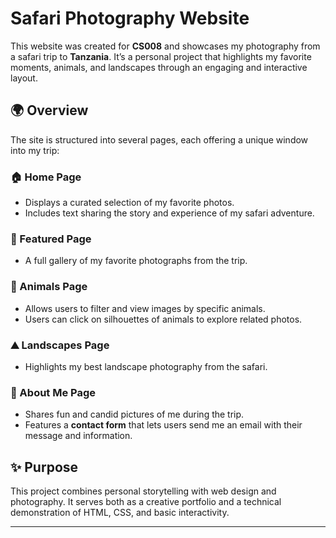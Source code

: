 # Safari Photography Website

This website was created for **CS008** and showcases my photography from a safari trip to **Tanzania**. It’s a personal project that highlights my favorite moments, animals, and landscapes through an engaging and interactive layout.

## 🌍 Overview

The site is structured into several pages, each offering a unique window into my trip:

### 🏠 Home Page
- Displays a curated selection of my favorite photos.
- Includes text sharing the story and experience of my safari adventure.

### 🌟 Featured Page
- A full gallery of my favorite photographs from the trip.

### 🐾 Animals Page
- Allows users to filter and view images by specific animals.
- Users can click on silhouettes of animals to explore related photos.

### ⛰️ Landscapes Page
- Highlights my best landscape photography from the safari.

### 👤 About Me Page
- Shares fun and candid pictures of me during the trip.
- Features a **contact form** that lets users send me an email with their message and information.

## ✨ Purpose

This project combines personal storytelling with web design and photography. It serves both as a creative portfolio and a technical demonstration of HTML, CSS, and basic interactivity.

---

